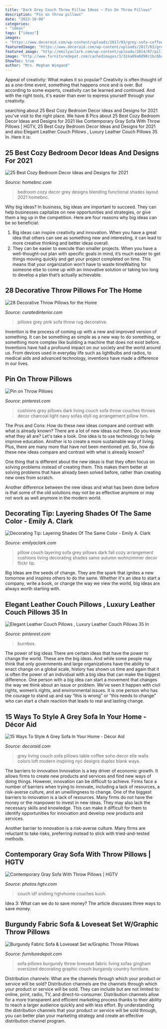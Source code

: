 ```yaml
---
title: "Dark Grey Couch Throw Pillow Ideas ~ Pin On Throw Pillows"
description: "Pin on throw pillows"
date: "2023-10-08"
categories:
- "ideas"
tags: ["ideas"]
images:
- "https://www.decoraid.com/wp-content/uploads/2017/03/grey-sofa-coffee-table.jpg"
featuredImage: "https://www.decoraid.com/wp-content/uploads/2017/03/grey-sofa-coffee-table.jpg"
featured_image: "http://emilyaclark.com/wp-content/uploads/2014/07/pillow-layering_thumb.jpg"
image: "http://www.furnituredepot.com/cachedimages/3/324a09a0d90c1bc8bc4f1f25bfdc5422.image.1200x834.jpg"
ShowToc: true
author: "Mrs. Meghan Wiegand"
---
```



Appeal of creativity: What makes it so popular?
Creativity is often thought of as a one-time event, something that happens once and is over. But according to some experts, creativity can be learned and continued. And with the right tools, it's easier than ever to express yourself through your creativity.

	

		
searching about 25 Best Cozy Bedroom Decor Ideas and Designs for 2021 you've visit to the right place. We have 8 Pics about 25 Best Cozy Bedroom Decor Ideas and Designs for 2021 like Contemporary Gray Sofa With Throw Pillows | HGTV, 25 Best Cozy Bedroom Decor Ideas and Designs for 2021 and also Elegant Leather Couch Pillows , Luxury Leather Couch Pillows 35 In. Here it is:
		
    
## 25 Best Cozy Bedroom Decor Ideas And Designs For 2021

<img loading=lazy src="https://homebnc.com/homeimg/2018/12/12b-cozy-bedroom-decor-ideas-homebnc-v2.jpg" onerror="this.onerror=null;this.src='https://tse4.mm.bing.net/th?id=OIP.RKm90VpiZ28c3Mi_aq8NoQHaKX&amp;pid=15.1';" alt="25 Best Cozy Bedroom Decor Ideas and Designs for 2021">

_Source: homebnc.com_

>bedroom cozy decor grey designs blending functional shades layout 2021 homebnc. 

	

Why big ideas?
In business, big ideas are important to succeed. They can help businesses capitalize on new opportunities and strategies, or give them a leg up in the competition. Here are four reasons why big ideas can be so beneficial: 
1) Big ideas can inspire creativity and innovation. When you have a great idea that others can see as something new and interesting, it can lead to more creative thinking and better ideas overall. 
2) They can be easier to execute than smaller projects. When you have a well-thought-out plan with specific goals in mind, it’s much easier to get things moving quickly and get your project completed on time. This means that your organization won’t have to waste timeWaiting for someone else to come up with an innovative solution or taking too long to develop a plan that’s actually achievable.

    
## 28 Decorative Throw Pillows For The Home

<img loading=lazy src="http://curatedinterior.com/wp-content/uploads/2017/02/Grey-sofa-with-pillows-and-pink-patterned-rug.jpg" onerror="this.onerror=null;this.src='https://tse1.mm.bing.net/th?id=OIP.4BRxK9wgTXIHwnvKFPYIpAHaKS&amp;pid=15.1';" alt="28 Decorative Throw Pillows for the Home">

_Source: curatedinterior.com_

>pillows grey pink sofa throw rug decorative. 

	

Invention is the process of coming up with a new and improved version of something. It can be something as simple as a new way to do something, or something more complex like building a machine that does not exist before. Inventions have had a profound impact on our society and the world around us. From devices used in everyday life such as lightbulbs and radios, to medical aids and advanced technology, inventions have made a difference in our lives.

    
## Pin On Throw Pillows

<img loading=lazy src="https://i.pinimg.com/736x/41/bf/b1/41bfb152f6f00bd170fd517fdd787287--neutral-pillows-grey-pillows.jpg" onerror="this.onerror=null;this.src='https://tse3.mm.bing.net/th?id=OIP.p0xUl-xZlUPgCXudpL0g9gHaLH&amp;pid=15.1';" alt="Pin on Throw Pillows">

_Source: pinterest.com_

>cushions grey pillows dark living couch sofa throw couches throws decor charcoal light navy sofas idyll og arrangement pillow him. 

	

The Pros and Cons: How do these new ideas compare and contrast with what is already known?
There are a lot of new ideas out there. Do you know what they all are? Let's take a look. 
One idea is to use technology to help improve education. Another is to create a more sustainable way of living. Plus, there are many more that have not been mentioned yet. So, how do these new ideas compare and contrast with what is already known?

One thing that is different about the new ideas is that they often focus on solving problems instead of creating them. This makes them better at solving problems that have already been solved before, rather than creating new ones from scratch. 

Another difference between the new ideas and what has been done before is that some of the old solutions may not be as effective anymore or may not work as well anymore in the modern world.

    
## Decorating Tip: Layering Shades Of The Same Color - Emily A. Clark

<img loading=lazy src="http://emilyaclark.com/wp-content/uploads/2014/07/pillow-layering_thumb.jpg" onerror="this.onerror=null;this.src='https://tse1.mm.bing.net/th?id=OIP.OIpFBbLowuknHNb0UGEGNwHaLG&amp;pid=15.1';" alt="Decorating Tip: Layering Shades Of The Same Color - Emily A. Clark">

_Source: emilyaclark.com_

>pillow couch layering sofa grey pillows dark fall cozy arrangement cushions living decorating shades same autumn wohnzimmer decor flickr tip. 

	

Big Ideas are the seeds of change. They are the spark that ignites a new tomorrow and inspires others to do the same. Whether it's an idea to start a company, write a book, or change the way we view the world, big ideas are always worth starting with.

    
## Elegant Leather Couch Pillows , Luxury Leather Couch Pillows 35 In

<img loading=lazy src="https://i.pinimg.com/736x/d5/ac/6e/d5ac6eb9d94bde98ae68d83000bc4128.jpg" onerror="this.onerror=null;this.src='https://tse1.mm.bing.net/th?id=OIP.oAS31P68LWQOttnDmHj96wHaHa&amp;pid=15.1';" alt="Elegant Leather Couch Pillows , Luxury Leather Couch Pillows 35 In">

_Source: pinterest.com_

>burnbox. 

	

The power of big ideas
There are certain ideas that have the power to change the world. These are the big ideas. And while some people may think that only governments and large organizations have the ability to enact change on a global scale, history has shown us time and again that it is often the power of an individual with a big idea that can make the biggest difference.
One person with a big idea can start a movement that changes the way we think about an issue or problem. We’ve seen it happen with civil rights, women’s rights, and environmental issues. It is one person who has the courage to stand up and say “this is wrong” or “this needs to change” who can start a chain reaction that leads to real and lasting change.

    
## 15 Ways To Style A Grey Sofa In Your Home - Décor Aid

<img loading=lazy src="https://www.decoraid.com/wp-content/uploads/2017/03/grey-sofa-coffee-table.jpg" onerror="this.onerror=null;this.src='https://tse3.mm.bing.net/th?id=OIP.8KQxiPDpjnvol7BO3sLRmgHaHG&amp;pid=15.1';" alt="15 Ways To Style A Grey Sofa In Your Home - Décor Aid">

_Source: decoraid.com_

>grey living couch sofa pillows table coffee soho decor elle walls colors loft modern inspiring nyc designs duplex blank ways. 

	

The barriers to innovation
Innovation is a key driver of economic growth. It allows firms to create new products and services and find new ways of doing things. However, innovation can be difficult to achieve. Firms face a number of barriers when trying to innovate, including a lack of resources, a risk-averse culture, and an unwillingness to change.
One of the biggest barriers to innovation is a lack of resources. Many firms do not have the money or the manpower to invest in new ideas. They may also lack the necessary skills and knowledge. This can make it difficult for them to identify opportunities for innovation and develop new products and services.

Another barrier to innovation is a risk-averse culture. Many firms are reluctant to take risks, preferring instead to stick with tried-and-tested methods.

    
## Contemporary Gray Sofa With Throw Pillows | HGTV

<img loading=lazy src="https://hgtvhome.sndimg.com/content/dam/images/hgtv/fullset/2017/6/1/0/FOD17_IDF-Studio_Noe-Valley_7.jpg.rend.hgtvcom.966.1449.suffix/1496340851039.jpeg" onerror="this.onerror=null;this.src='https://tse2.mm.bing.net/th?id=OIP.7y3ynIhiJVkCROLGPycgHQHaLH&amp;pid=15.1';" alt="Contemporary Gray Sofa With Throw Pillows | HGTV">

_Source: photos.hgtv.com_

>couch idf sndimg hgtvhome couches kuoh. 

	

Idea 3: What can we do to save money?
The article discusses three ways to save money.

    
## Burgundy Fabric Sofa &amp; Loveseat Set W/Graphic Throw Pillows

<img loading=lazy src="http://www.furnituredepot.com/cachedimages/3/324a09a0d90c1bc8bc4f1f25bfdc5422.image.1200x834.jpg" onerror="this.onerror=null;this.src='https://tse4.mm.bing.net/th?id=OIP.orcQOIluRhz8RspweKxD_AHaFJ&amp;pid=15.1';" alt="Burgundy Fabric Sofa &amp; Loveseat Set w/Graphic Throw Pillows">

_Source: furnituredepot.com_

>sofa pillows burgundy throw loveseat fabric living sofas gingham oversized decorating graphic couch burgandy country furniture. 

	

Distribution channels: What are the channels through which your product or service will be sold?
Distribution channels are the channels through which your product or service will be sold. They can include but are not limited to: online, print, radio, TV, and direct-to-consumer. Distribution channels allow for a more transparent and efficient marketing process thanks to their ability to reach a larger audience quickly and with less effort. By understanding the distribution channels that your product or service will be sold through, you can better plan your marketing strategy and create an effective distribution channel program.

